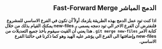 ## <div dir=rtl> الدمج المباشر Fast-Forward Merge </div>
####  <div dir=rtl> اذا كنت تود عمل الدمج بهذه الطريقة يلزمك أولاً أن تكون في الفرع الاساسي للمشروع فلنفترض أن الفرع الاخر الي تود دمجه يسمى بـ  new-files  يمكنك القيام بذلك من خلال كتابة الامر `git merge new-files` . هذا يعني أن القيت سيقوم بأخذ جميع التعديلات  من new-files وإضافتها الى الفرع الي يؤشر عليه الهيد وهو كما ذكرنا في حالتنا الفرع الاساسي.
</div>
